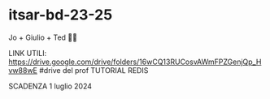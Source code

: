 # itsar-bd-23-25
Jo + Giulio + Ted 💪🏽

LINK UTILI:
https://drive.google.com/drive/folders/16wCQ13RUCosvAWmFPZGenjQp_Hvw88wE #drive del prof TUTORIAL REDIS

SCADENZA
1 luglio 2024




